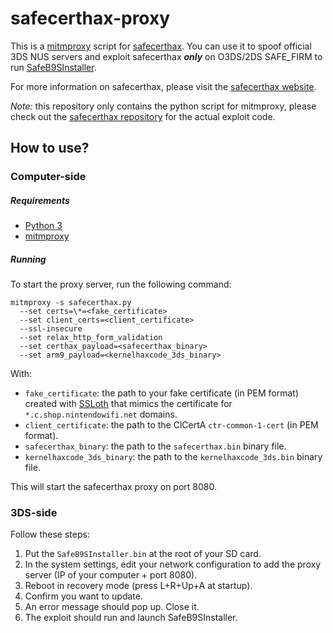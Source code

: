 # safecerthax-proxy
This is a [mitmproxy](https://mitmproxy.org) script for [safecerthax](https://github.com/MrNbaYoh/safecerthax). You can use it to spoof official 3DS NUS servers and exploit safecerthax _**only**_ on O3DS/2DS SAFE_FIRM to run [SafeB9SInstaller](https://github.com/d0k3/SafeB9SInstaller). 

For more information on safecerthax, please visit the [safecerthax website](https://safecerthax.rocks).

*Note:* this repository only contains the python script for mitmproxy, please check out the [safecerthax repository](https://github.com/MrNbaYoh/safecerthax) for the actual exploit code.

## How to use?

### Computer-side

##### Requirements
- [Python 3](https://python.org)
- [mitmproxy](https://mitmproxy.org)

##### Running
To start the proxy server, run the following command:
```
mitmproxy -s safecerthax.py
  --set certs=\*=<fake_certificate>
  --set client_certs=<client_certificate>
  --ssl-insecure
  --set relax_http_form_validation
  --set certhax_payload=<safecerthax_binary>
  --set arm9_payload=<kernelhaxcode_3ds_binary>
```

With:
- `fake_certificate`: the path to your fake certificate (in PEM format) created with [SSLoth](https://github.com/MrNbaYoh/3ds-ssloth) that mimics the certificate for `*.c.shop.nintendowifi.net` domains.
-  `client_certificate`: the path to the ClCertA `ctr-common-1-cert` (in PEM format).
- `safecerthax_binary`: the path to the `safecerthax.bin` binary file.
- `kernelhaxcode_3ds_binary`: the path to the `kernelhaxcode_3ds.bin` binary file.

This will start the safecerthax proxy on port 8080.

### 3DS-side
Follow these steps:

1. Put the `SafeB9SInstaller.bin` at the root of your SD card.
2. In the system settings, edit your network configuration to add the proxy server (IP of your computer + port 8080).
3. Reboot in recovery mode (press L+R+Up+A at startup).
4. Confirm you want to update.
5. An error message should pop up. Close it.
6. The exploit should run and launch SafeB9SInstaller.
